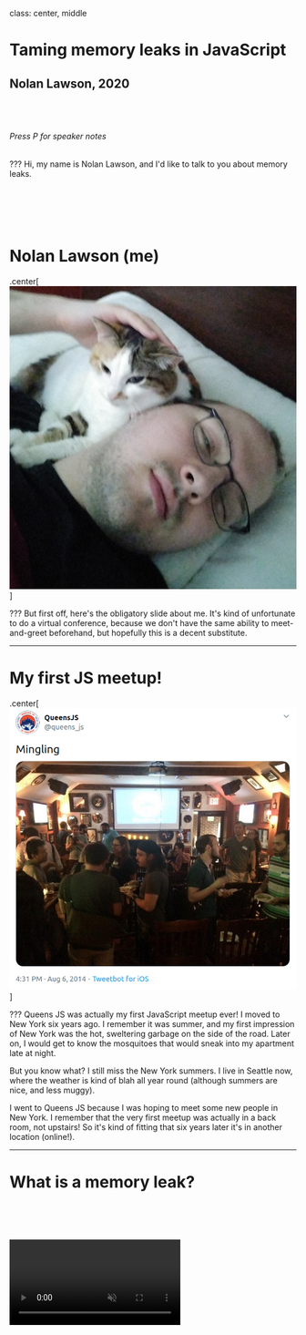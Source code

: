 class: center, middle

# Taming memory leaks in JavaScript

## Nolan Lawson, 2020

<br/>
<br/>

###### Press P for speaker notes


???
Hi, my name is Nolan Lawson, and I'd like to talk to you about memory leaks.

<br/><br/>
---

# Nolan Lawson (me)

.center[![Picture of me in bed with a cat on my neck](./IMG_20190609_074534.jpg)]

???
But first off, here's the obligatory slide about me. It's kind of unfortunate to do a virtual conference,
because we don't have the same ability to meet-and-greet beforehand, but hopefully this is a decent substitute.

---

# My first JS meetup!

.center[![Screenshot of tweet "Mingling" from first QueensJS meetup](./screenshot-2020-07-12-15-03-42.png)]

???
Queens JS was actually my first JavaScript meetup ever! I moved to New York six years ago. I remember it was
summer, and my first impression of New York was the hot, sweltering garbage on the side of the road. Later on,
I would get to know the mosquitoes that would sneak into my apartment late at night.

But you know what? I still miss the New York summers. I live in Seattle now, where the weather is kind of blah
all year round (although summers are nice, and less muggy).

I went to Queens JS because I was hoping to meet some new people in New York. I remember that the very first meetup
was actually in a back room, not upstairs! So it's kind of fitting that six years later it's in another location
(online!).

---

# What is a memory leak?

<br/><br/><br/>

<video autoplay muted loop playsinline src="./Kazam_screencast_00015.webm" />

???
A memory leak is basically a situation where the memory usage of your web application grows unbounded over time.

This is a video of the Chrome Dev Tools "Performance Monitor" tool. One cool thing is can do is show how much
memory your website is using over time.

As we you can see, we have a few garbage collections (where the browser reclaims unused memory), but the overall
trend is upward.

---

background-image: url(./awsnap.png)

# Why should I care?

???

The main reason you should care is that if you use up too much memory, the browser will terminate your tab.

This is the familiar Chrome "Aw Snap!" page that gets shown when a page eats up too much memory.

Obviously this isn't a great user experience, so this is not what we want.

---

# Memory affects performance

<br/>

.center[![GC](./gc3.png)]

???

Even without your page actually crashing, you can have other problems.
The larger the memory gets, the more time the browser may end up spending doing Garbage Collection, and the more time 
it may spend processing whatever code is leaking**.

It's like a canoe that's filling up with water, and the browser is frantically trying to bail out as much water as
it can. If it's spending time doing that, it can't spend time running the rest of your webapp.

As an anecdote, my wife was using a webapp recently (I won't say which one), and she was complaining, "Ugh, this
app keeps getting slower and slower until I have to refresh it." I said, "Let me see the Performance Monitor in Chrome"
and... guess what! It was a memory leak. The app was just using up more and more memory until she refreshed, and the
memory was reclaimed.

---

# Anatomy of a memory leak

<br/><br/>

```js
window.addEventListener('resize', onResize)
```

???

So what does a memory leak actually look like? Here is an example. Blink and you'll miss it!

This is all it takes to introduce a memory leak, and this is one of the more common ones. Here, we're just adding
an event listener to listen for when the window resizes.

Now you might say, how could this be a big deal, how could this lead to megabytes of memory growth? Well the problem is
you forgot...

---

# Anatomy of a memory leak

<br/><br/>

```js
componentDidMount() {
  window.addEventListener('resize', this.onResize)
}
```


.center[![closure to component](./closure-to-component.png)]

???

You forgot that `onResize` references `this`, which is a component.

---

# Anatomy of a memory leak

.center[![component and sub](./component-and-sub.png)]

???

And that component references all of its sub-components, which reference all of their subcomponents.

---

# Anatomy of a memory leak

.center[![component and super](./component-and-super.png)]

???

And it probably references its super component, via a render prop or something similar.

---

# Anatomy of a memory leak

.center[![component and div](./component-and-div.png)]

???

And the component also references the DOM.

---

# Anatomy of a memory leak

.center[![dom tree](./dom-tree.png)]

???

Which of course references the whole DOM tree. And if it references an iframe, it references a whole _other_ document...

---

# Anatomy of a memory leak

.center[![big structure](./big-structure.png)]

???

So before you know it, you're leaking your entire component structure every time a user navigates between pages in your app.

It sounds silly, but this is what a lot of memory leaks out there in the wild actually look like! It applies to all
frameworks: React, Vue, Angular, etc.

---

# Anatomy of a memory leak

<br/><br/>

```js
window.addEventListener('resize', this.onResize)
```

???

And that's how this tiny little memory leak becomes something that can leak megabytes, just as the user is navigating
around your app.

---

background-image: url(./Banana-Single.jpg)

???

To appropriate a quote from Joe Armstrong, it's as if all
you wanted was the banana...

---

background-image: url(./Gorilla_Eating.jpg)

???

But you ended up getting the gorilla holding the banana...

---

background-image: url(./jungle-trees-background.jpg)

???

And also the whole jungle.

---

# Fixing the leak

<br/><br/>

```js
componentWillUnmount() {
  window.removeEventListener('resize', 
    this.onResize)
}
```

???

In this case, fixing the memory leak is fairly simple – we call `removeEventListener` so that the event listener
can get cleaned up.

A lot of memory leaks are like this – really simple mistakes that are easy to fix, but can be difficult to find!

---

# What kinds of things leak?

<br/>

- Event listeners
- Timers
  - `setInterval`
  - `setTimeout`
- Observers
  - `MutationObserver`
  - `IntersectionObserver`
  - `ResizeObserver`
  - Promises
  - Event Emitters
  - Observables
- DOM nodes
- Global stores (Redux)

???

So throughout my career, I've dealt with a lot of memory leaks. This is just a partial list of things that I've seen
leaking in web applications. Basically everything can leak!

In most cases, the solutions are not that complicated: call "unsubscribe", or "disconnect", or "removeListener", 
or whatever. But you have to actually know to do this and be diligent about it.

---

# Memory leaks are everywhere

<br/>

> *"The majority of OOMs [Out Of Memory] are caused by web pages"*
>
> — Michael Hablich, Hannes Payer (V8 team)

???

Memory leaks are actually a huge problem on the web today. Most web pages don't even know that they're leaking. But
a lot of them are! Here's two members of the Chrome team asserting that they believe most OOMs are caused by webpages,
not the browser itself.

I used to work on a browser performance team (at Microsoft Edge), so I know that browsers often go to heroic lengths
to deal with the Wild West that is the Web. If you've got a hundred browser tabs open, browsers have to work very
hard to throttle, or suspend, or terminate those tabs just to keep the browser running smoothly.

If your browser
is using up a lot of memory, it may not be the browser's fault - it could be the web pages' fault.

---

background-image: url(./bleak.png)

# Memory leaks are everywhere

???

And some more evidence. BLeak is a research project where they found over 50 memory leaks in popular websites and
frameworks. If you start looking for memory leaks, you will find them.

---

# SPAs vs MPAs

.center[![memory cleared on navigate](./memory-cleared.png)]

???

This actually leads to a question you may have, which is — why is memory suddenly a big deal? Well it's worth noting
that, in the old-school server-rendered world, we didn't really have this problem. You could use jQuery to add as
many event listeners as you wanted, and you didn't need to worry about cleaning them up.

That's because the browser clears memory whenever you navigate from one page to another. For free! You don't have to
think about it. With SPAs, though, we never actually go from one page to another, so we have to manage memory ourselves
(and we usually do it badly!).

On an MPA (Multi-Page App) like Wikipedia, you can't possibly see memory grow as you click around to various pages.

---

# Browsers are smart, though

<br/><br/>

```js
element.addEventListener('click', onClick)

// If element is GC'ed, listener will be GC'ed
```

???

One thing worth noting, though, is that you don't _always_ have to clean up DOM event listeners. If the element it's
attached to is garbage-collected, then modern browsers are smart enough to GC the listeners too.

But this doesn't apply to globally-present elements, or to the `window` or `document` objects, so you 
have to be careful with them.

Jake Archibald has a good post about this.

---

# Finding memory leaks

<br/>

.center[![Heap snapshot screenshot](./snapshot4.png)]

???

OK, so hopefully I've convinced you that memory leaks are something worth caring about. So how to start? First off
let's look at manual testing.

I have a blog post where I document how to use the Chrome Dev Tools to identify memory leaks in your web application.
I won't go over the full contents of that blog post, so you can read it in your own time.

Essentially you want to use the "heap snapshot" tool in Chrome, which takes a snapshot of all the live objects
in memory in your web app. You can use this to take two snapshots, and then diff the two to see which objects
were allocated between the second one and the first.

---

# Reproducing the leak

<br/>

.center[![do the leak several times](./leak-scenario.png)]

???

The basic idea is you want to repeat some action in your app – for instance, open and close a modal dialog – 
and then repeat that _x_ number of times. Then you compare the memory before and after, and look
for any objects that were created _x_ times but never deleted. This is the best way to find the source of your leak,
because remember, we're looking for the banana, not the gorilla or the jungle.

---

# Finding the signal in the noise

<br/>

.center[![Heap snapshot screenshot](./heapsnap2.png)]

???

In this screenshot, I've run a scenario 7 times, and I can see a bunch of objects that are leaking 7 times,
including an EventListener. This is my leak!

---

# Automated testing

<br/><br/>

```js
// Returns all live Objects
// Available in Chrome DevTools and Puppeteer

queryObjects(Object.prototype)
```

???

Thankfully, this process can also be automated. I have some blog posts from Addy Osmani and Chris Guttandin explaining
how to do this, and I have some sample code for you as well.

This code, `queryObjects`, will return all objects live in memory. You can use it similarly to how you would use
the heap snapshot tool, to diff the results and see what's leaking between two snapshots.

---

# Measurement

<br/><br/>

```js
// Measures the total page memory usage in bytes
// Available in Chrome 83+

const memory = await performance.measureMemory()
console.log(memory.bytes)
```

???

There is also a new API just shipped by Chrome called `measureMemory()`. You can use this to accurately measure
the total memory usage of your web application, and you can actually measure this in the lab or in RUM!

Now, be forewarned, this is a new API and it's still a bit difficult to use. You may have to add some extra security
headers in order to get it to work. But it is very promising to automate this kind of measurement.

---

# Thank you

<br/><br/>

## <span class=emoji>🌎</span> nolanlawson.com
## <span class=emoji>🐘</span> @nolan@toot.cafe

<br/><br/>
<br/><br/>

#### [nolanlawson.github.io/memory-leaks-2020](https://nolanlawson.github.io/memory-leaks-2020)

???

So that's my talk. Please go out there and make your web apps a little more svelte, and keep your memory leaks in check!

I'm not on Twitter, but you can follow me at my website or on Mastodon. Links to resources are 

---

# Sources

- [BlinkOn 9: Lessons Learned from the Memory Roadshow](https://docs.google.com/presentation/d/14uV5jrJ0aPs0Hd0Ehu3JPV8IBGc3U8gU6daLAqj6NrM)
- [BLeak](https://plasma-umass.org/BLeak/)
- [Jake Archibald: Event listeners and garbage collection](https://jakearchibald.com/2020/events-and-gc/)
- [Nolan Lawson: Fixing memory leaks in web applications](https://nolanlawson.com/2020/02/19/fixing-memory-leaks-in-web-applications/)
- [Addy Osmani: Web performance recipes with Puppeteer](https://addyosmani.com/blog/puppeteer-recipes/#measuring-memory-leaks)
- [Chris Guttandin: Automatically detect memory leaks with Puppeteer](https://media-codings.com/articles/automatically-detect-memory-leaks-with-puppeteer)
- [Sample memory leak test with Puppeteer](https://github.com/nolanlawson/emoji-picker-element/blob/2e737c0622ff85b7496f294199929d644a172958/test/leak/test.js)
- [web.dev: Monitor your web page's total memory usage with `measureMemory()`](https://web.dev/monitor-total-page-memory-usage/)
- [web.dev: Why you need "cross-origin isolated" for powerful features](https://web.dev/why-coop-coep/)

---

# Image credits

- https://twitter.com/queens_js/status/497162960201347072
- https://upload.wikimedia.org/wikipedia/commons/2/28/Gorilla_Eating.jpg
- https://upload.wikimedia.org/wikipedia/commons/8/8a/Banana-Single.jpg
- https://www.publicdomainpictures.net/en/view-image.php?image=253737&picture=jungle-trees-background
